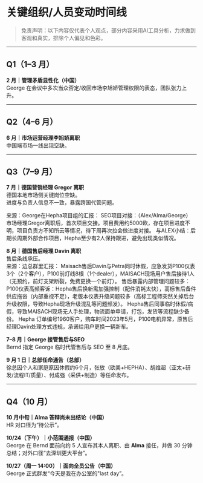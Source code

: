 # 关键组织/人员变动时间线

> 免责声明：以下内容仅代表个人观点，部分内容采用AI工具分析，力求做到客观和真实，排除个人偏见和色彩。

---

## Q1（1–3 月）
**2 月｜管理矛盾显性化（中国）**  
  George 在会议中多次当众否定/收回市场李旭娇管理权限的表态，团队张力上升。  

---

## Q2（4–6 月）
**6 月｜市场运营经理李旭娇离职**  
  中国端市场一线出现空缺。  

---

## Q3（7–9 月）
**7 月｜德国营销经理 Gregor 离职**  
  德国本地市场侧关键岗位空缺。  
  进度与负责人信息不一致，暴露跨国代管问题。  

来源：George在Hepha项目组的汇报：
 SEO项目对接：（Alex/Alma/George）
市场经理Gregor离职后，首次项目交接。项目费用约5000欧，存在项目进度不明，项目负责方不知所云等情况，待下周再次拉会做进度对接。
与ALEX小结：后期长周期外部合作项目，Hepha至少有2人保持跟进，避免出现类似情况。


**8 月｜德国售后经理 Davin 离职**  
售后条线承压。  
来源：边总群里汇报：
Maisach售后Davin与Petra同时休假，应急发货P100仪表3个（2个客户），P100前灯线8根（1个dealer），MAISACH现场用户售后接待1人（无预约，前灯支架断裂，免费更换一个前灯）。
售后暴露内部管理问题较多：
P100仪表高频客诉：Hepha售后换新需加强控制（配件消耗太快），高标售后备件供应拖沓（内部重视不足），老版本仪表升级问题较多（高标工程师突然关掉后台升级权限，导致Hepha现场升级混乱等问题频发）。
Hepha售后同事临时休假/病假，导致MAISACH现场无人手处理，物流面单申请，打包，发货等流程缺少备份。
Hepha 订单编号1960客户，购车时间2023年5月，P100电机异常，原售后经理Davin处理方式违规，承诺给用户更换一辆新车。

**7–8 月｜George 接管售后与SEO**  
  Bernd 指定 George 临时代管售后与 SEO 至 8 月底。  

**9 月 1 日｜总部任命通告（总部）**  
  徐总因个人和家庭原因休假约6个月，张放（欧美+HEPHA）、胡维超（亚太+研发/流程IT/质量）、付成强（采供+制造）等任命发布。  

---

## Q4（10 月）
**10 月中旬｜Alma 答辩尚未出结论（中国）**  
  HR 对口径为“待公示”。  

**10/24（下午）｜小范围通报（中国）**  
  George 在 Bernd 面前向约 5 人宣布其本人离职、由 **Alma** 接任，并做 30 分钟总结；对外口径“去深圳更大平台”。  

**10/27（周一 14:00）｜面向全员公告（中国）**  
  George 正式群发“今天是我在办公室的"last day”。  



